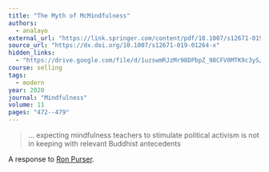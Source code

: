 ```yaml
---
title: "The Myth of McMindfulness"
authors:
  - analayo
external_url: "https://link.springer.com/content/pdf/10.1007/s12671-019-01264-x.pdf"
source_url: "https://dx.doi.org/10.1007/s12671-019-01264-x"
hidden_links:
  - "https://drive.google.com/file/d/1uzswmRJzMr98DPbpZ_98CFV0MTK9c3yS/view?usp=drivesdk"
course: selling
tags:
  - modern
year: 2020
journal: "Mindfulness"
volume: 11
pages: "472--479"
---
```


> … expecting mindfulness teachers to stimulate political activism is not in keeping with relevant Buddhist antecedents

A response to [Ron Purser](/content/av/mcmindfulness_purser).
